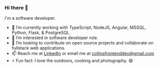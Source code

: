 ### Hi there 👋

I'm a software developer.

- 🔭 I’m currently working with TypeScript, NodeJS, Angular, MSSQL, Python, Flask, & PostgreSQL.
- 🌱 I’m interested in software developer role.
- 👯 I’m looking to contribute on open source projects and collaborate on fullstack web applications.
- 📫 Reach me at [LinkedIn](https://www.linkedin.com/in/collins-mutai/) or email me at [collinsfrontenddev@gmail.com](mailto:collinsfrontenddev@gmail.com)
- ⚡ Fun fact: I love the outdoors, cooking and photography. 😄

